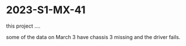 # 2023-S1-MX-41

this project ....

some of the data on March 3 have chassis 3 missing and the driver fails.
